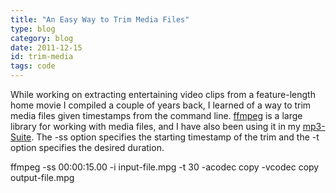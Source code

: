 ```yaml
---
title: "An Easy Way to Trim Media Files"
type: blog
category: blog
date: 2011-12-15
id: trim-media
tags: code
---
```


While working on extracting entertaining video clips from a feature-length home
movie I compiled a couple of years back, I learned of a way to trim media files
given timestamps from the command line. [ffmpeg](http://ffmpeg.org) is a large
library for working with media files, and I have also been using it in my
[mp3-Suite](http://github.com/ngokevin/mp3-Suite). The -ss option specifies the
starting timestamp of the trim and the -t option specifies the desired
duration.

ffmpeg -ss 00:00:15.00 -i input-file.mpg -t 30 -acodec copy -vcodec copy
output-file.mpg
